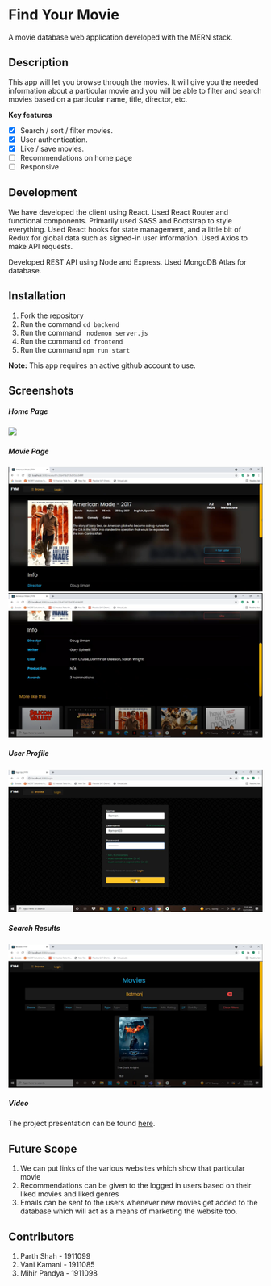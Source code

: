 # Find Your Movie

A movie database web application developed with the MERN stack.

## Description

This app will let you browse through the movies. It will give you the needed information about a particular movie and you will be able to filter and search movies based on a particular name, title, director, etc.

**Key features**
- [x] Search / sort / filter movies.
- [x] User authentication.
- [x] Like / save movies.
- [ ] Recommendations on home page
- [ ] Responsive

## Development

We have developed the client using React. Used React Router and functional components. Primarily used SASS and Bootstrap to style everything. Used React hooks for state management, and a little bit of Redux for global data such as signed-in user information. Used Axios to make API requests.

Developed REST API using Node and Express. Used MongoDB Atlas for database.

## Installation
1. Fork the repository
2. Run the command ``` cd backend ```
3. Run the command ``` nodemon server.js```
4. Run the command ``` cd frontend ```
5. Run the command ``` npm run start ```

**Note:** This app requires an active github account to use.

## Screenshots
##### Home Page
![](assets/homepage.PNG)
##### Movie Page
![](assets/moviepage.PNG)
![](assets/moviepage2.PNG)
##### User Profile
![](assets/loginpage.PNG)
##### Search Results
![](assets/searchmovie.PNG)

##### Video
The project presentation can be found <a href="https://drive.google.com/file/d/1Z40kqwY2crBKfAJ34DT85fUsU67U_PAS/view?ts=61c6eb95" target="_blank">here</a>.


## Future Scope
1. We can put links of the various websites which show that particular movie 
2. Recommendations can be given to the logged in users based on their liked movies and liked genres
3. Emails can be sent to the users whenever new movies get added to the database which will act as a means of marketing the website too.

## Contributors
1. Parth Shah - 1911099
2. Vani Kamani - 1911085
3. Mihir Pandya - 1911098